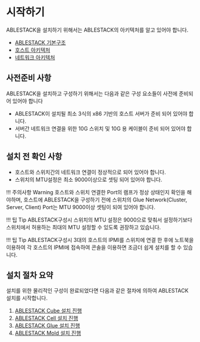 # 시작하기
ABLESTACK을 설치하기 위해서는 ABLESTACK의 아키텍처를 알고 있어야 합니다.

- [ABLESTACK 기본구조](../architecture/ablestack-basic-structure.md)  
- [호스트 아키텍처](../architecture/host-architecture.md)  
- [네트워크 아키텍처](../architecture/network-architecture.md)  

## 사전준비 사항
ABLESTACK을 설치하고 구성하기 위해서는 다음과 같은 구성 요소들이 사전에 준비되어 있어야 합니다

- ABLESTACK이 설치될 최소 3식의 x86 기반의 호스트 서버가 준비 되어 있어야 합니다.
- 서버간 네트워크 연결을 위한 10G 스위치 및 10G 용 케이블이 준비 되어 있어야 합니다.

## 설치 전 확인 사항
- 호스트와 스위치간의 네트워크 연결이 정상적으로 되어 있어야 합니다.
- 스위치의 MTU설정은 최소 9000이상으로 셋팅 되어 있어야 합니다.

!!! 주의사항 Warning
    호스트와 스위치 연결한 Port의 램프가 정상 상태인지 확인을 해야하며, 호스트에 ABLESTACK을 구성하기 전에 스위치의 Glue Network(Cluster, Server, Client) Port는 MTU 9000이상 셋팅이 되여 있어야 합니다.

!!! 팁 Tip
    ABLESTACK구성시 스위치의 MTU 설정은 9000으로 맞춰서 설정하기보다 스위치에서 허용하는 최대의 MTU 설정할 수 있도록 권장하고 있습니다.

!!! 팁 Tip
    ABLESTACK구성시 3대의 호스트의 IPMI를 스위치에 연결 한 후에 노트북을 이용하여 각 호스트의 IPMI에 접속하여 콘솔을 이용하면 조금더 쉽게 설치를 할 수 있습니다.

## 설치 절차 요약
설치를 위한 물리적인 구성이 완료되었다면 다음과 같은 절차에 의하여 ABLESTACK 설치를 시작합니다.  
1. [ABLESTACK Cube 설치 진행](./install-guide-cube.md)  
2. [ABLESTACK Cell 설치 진행](./install-guide-cell.md)  
3. [ABLESTACK Glue 설치 진행](./install-guide-glue.md)  
4. [ABLESTACK Mold 설치 진행](./install-guide-mold.md)
